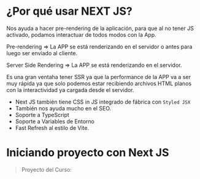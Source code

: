 # ¿Por qué usar NEXT JS?

Nos ayuda a hacer pre-rendering de la aplicación, para que al no tener JS activado, podamos interactuar de todos modos con la App.

Pre-rendering => La APP se está renderizando en el servidor o antes para luego ser enviado al cliente.

Server Side Rendering => La APP se está renderizando en el servidor.

Es una gran ventaha tener SSR ya que la performance de la APP va a ser muy rápida ya que solo podemos estar recibiendo archivos HTML planos con la interactividad ya cargada desde el servidor.

- Next JS también tiene CSS in JS integrado de fábrica con `Styled JSX`
- También nos ayuda mucho en el SEO.
- Soporte a TypeScript
- Soporte a Variables de Entorno
- Fast Refresh al estilo de Vite.

# Iniciando proyecto con Next JS

> Proyecto del Curso:

